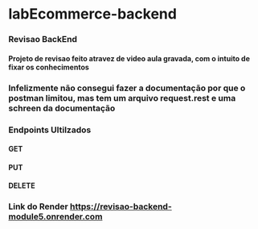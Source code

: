 # labEcommerce-backend


### Revisao BackEnd

#### Projeto de revisao feito atravez de video aula gravada, com o intuito de fixar os conhecimentos

### Infelizmente não consegui fazer a documentação por que o postman limitou, mas tem um arquivo request.rest e uma schreen da documentação

### Endpoints Ultilzados
#### GET
#### PUT
#### DELETE


### Link do Render  https://revisao-backend-module5.onrender.com
